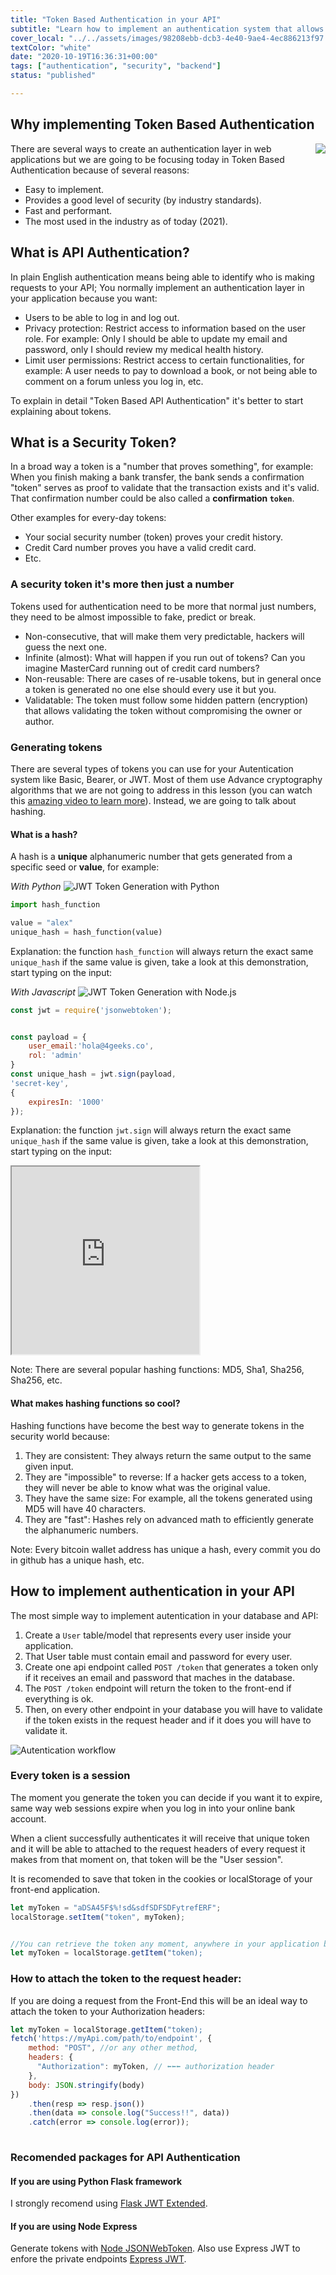 ```yaml
---
title: "Token Based Authentication in your API"
subtitle: "Learn how to implement an authentication system that allows users to log in and log out from your web app and API"
cover_local: "../../assets/images/98208ebb-dcb3-4e40-9ae4-4ec886213f97.jpeg"
textColor: "white"
date: "2020-10-19T16:36:31+00:00"
tags: ["authentication", "security", "backend"]
status: "published"

---
```


## Why implementing Token Based Authentication

<img src="../../assets/images/authentication.png" align="right" />

There are several ways to create an authentication layer in web applications but we are going to be focusing today in Token Based Authentication because of several reasons:

- Easy to implement.
- Provides a good level of security (by industry standards).
- Fast and performant.
- The most used in the industry as of today (2021).

## What is API Authentication?

In plain English authentication means being able to identify who is making requests to your API; You normally implement an authentication layer in your application because you want:

- Users to be able to log in and log out.
- Privacy protection: Restrict access to information based on the user role. For example: Only I should be able to update my email and password, only I should review my medical health history.
- Limit user permissions: Restrict access to certain functionalities, for example: A user needs to pay to download a book, or not being able to comment on a forum unless you log in, etc.

To explain in detail "Token Based API Authentication" it's better to start explaining about tokens.

## What is a Security Token?

In a broad way a token is a "number that proves something", for example: When you finish making a bank transfer, the bank sends a confirmation "token" serves as proof to validate that the transaction exists and it's valid. That confirmation number could be also called a **confirmation `token`**.

Other examples for every-day tokens:

- Your social security number (token) proves your credit history.
- Credit Card number proves you have a valid credit card.
- Etc.

### A security token it's more then just a number

Tokens used for authentication need to be more that normal just numbers, they need to be almost impossible to fake, predict or break.

- Non-consecutive, that will make them very predictable, hackers will guess the next one.
- Infinite (almost): What will happen if you run out of tokens? Can you imagine MasterCard running out of credit card numbers?
- Non-reusable: There are cases of re-usable tokens, but in general once a token is generated no one else should every use it but you.
- Validatable: The token must follow some hidden pattern (encryption) that allows validating the token without compromising the owner or author.

### Generating tokens

There are several types of tokens you can use for your Autentication system like Basic, Bearer, or JWT. Most of them use Advance cryptography algorithms that we are not going to address in this lesson (you can watch this [amazing video to learn more](https://www.youtube.com/watch?v=4zahvcJ9glg)). Instead, we are going to talk about hashing.

#### What is a hash?

A hash is a **unique** alphanumeric number that gets generated from a specific seed or **value**, for example:

*With Python* ![JWT Token Generation with Python](https://github.com/breatheco-de/content/blob/master/src/assets/images/python.png?raw=true)

```py
import hash_function

value = "alex"
unique_hash = hash_function(value)
```

Explanation: the function `hash_function` will always return the exact same `unique_hash` if the same value is given, take a look at this demonstration, start typing on the input:

*With Javascript* ![JWT Token Generation with Node.js](https://github.com/breatheco-de/content/blob/master/src/assets/images/js.png?raw=true)

```javascript
const jwt = require('jsonwebtoken');


const payload = {
    user_email:'hola@4geeks.co',
    rol: 'admin'
}
const unique_hash = jwt.sign(payload,
'secret-key',
{
    expiresIn: '1000'
});
```

Explanation: the function `jwt.sign` will always return the exact same `unique_hash` if the same value is given, take a look at this demonstration, start typing on the input:

<!--hide-->
<iframe src="https://full-stack-assets.breatheco.de/live-demos/security/hashing/" height="300" title="Hashing functions example"></iframe>
<!--endhide-->

Note: There are several popular hashing functions: MD5, Sha1, Sha256, Sha256, etc. 

#### What makes hashing functions so cool?

Hashing functions have become the best way to generate tokens in the security world because:

1. They are consistent: They always return the same output to the same given input.
2. They are "impossible" to reverse: If a hacker gets access to a token, they will never be able to know what was the original value.
3. They have the same size: For example, all the tokens generated using MD5 will have 40 characters.
4. They are "fast": Hashes rely on advanced math to efficiently generate the alphanumeric numbers.

Note: Every bitcoin wallet address has unique a hash, every commit you do in github has a unique hash, etc.

## How to implement authentication in your API

The most simple way to implement autentication in your database and API:

1. Create a `User` table/model that represents every user inside your application.
2. That User table must contain email and password for every user.
3. Create one api endpoint called `POST /token` that generates a token only if it receives an email and password that maches in the database.
4. The `POST /token` endpoint will return the token to the front-end if everything is ok.
5. Then, on every other endpoint in your database you will have to validate if the token exists in the request header and if it does you will have to validate it.

![Autentication workflow](https://github.com/breatheco-de/content/blob/master/src/assets/images/authentication-diagram.png?raw=true)

### Every token is a session

The moment you generate the token you can decide if you want it to expire, same way web sessions expire when you log in into your online bank account.

When a client successfully authenticates it will receive that unique token and it will be able to attached to the request headers of every request it makes from that moment on, that token will be the "User session".

It is recomended to save that token in the cookies or localStorage of your front-end application.

```js
let myToken = "aDSA45F$%!sd&sdfSDFSDFytrefERF";
localStorage.setItem("token", myToken);


//You can retrieve the token any moment, anywhere in your application by using:
let myToken = localStorage.getItem("token);
```

### How to attach the token to the request header:

If you are doing a request from the Front-End this will be an ideal way to attach the token to your Authorization headers:

```js
let myToken = localStorage.getItem("token);
fetch('https://myApi.com/path/to/endpoint', {
    method: "POST", //or any other method,
    headers: {
      "Authorization": myToken, // ⬅⬅⬅ authorization header
    },
    body: JSON.stringify(body)
})
    .then(resp => resp.json())
    .then(data => console.log("Success!!", data))
    .catch(error => console.log(error));
    
```

### Recomended packages for API Authentication

#### If you are using Python Flask framework

I strongly recomend using [Flask JWT Extended](https://github.com/vimalloc/flask-jwt-extended).

#### If you are using Node Express

Generate tokens with [Node JSONWebToken](https://github.com/auth0/node-jsonwebtoken#readme).
Also use Express JWT to enfore the private endpoints [Express JWT](https://github.com/auth0/node-jsonwebtoken#readme).


